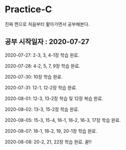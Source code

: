 # Practice-C
진짜 찐으로 처음부터 핥아가면서 공부해본다.

## 공부 시작일자 : 2020-07-27

2020-07-27: 2-3, 3, 4-1장 학습 완료.

2020-07-28: 4-2, 5, 7, 9장 학습 완료.

2020-07-30: 10장 학습 완료.

2020-07-31: 12-1, 12-2장 학습 완료.

2020-08-01: 12-3, 13-2장 학습 및 12장 복습 완료.

2020-08-02: 13-3, 15-2장 학습 완료.

2020-08-05: 15-3, 15-4, 16-1, 16-2, 16-3, 17장 학습 완료.

2020-08-07: 18-1, 18-2, 19, 20-1장 학습 완료.

2020-08-08: 20-2, 21, 22장 학습 완료. 끝!!
